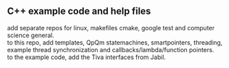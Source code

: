 ## C++ example code and help files


add separate repos for linux, makefiles cmake, google test and computer science general.   
to this repo, add templates, QpQm statemachines, smartpointers, threading, example thread synchronization and callbacks/lambda/function pointers.  
to the example code, add the Tiva interfaces from Jabil.
